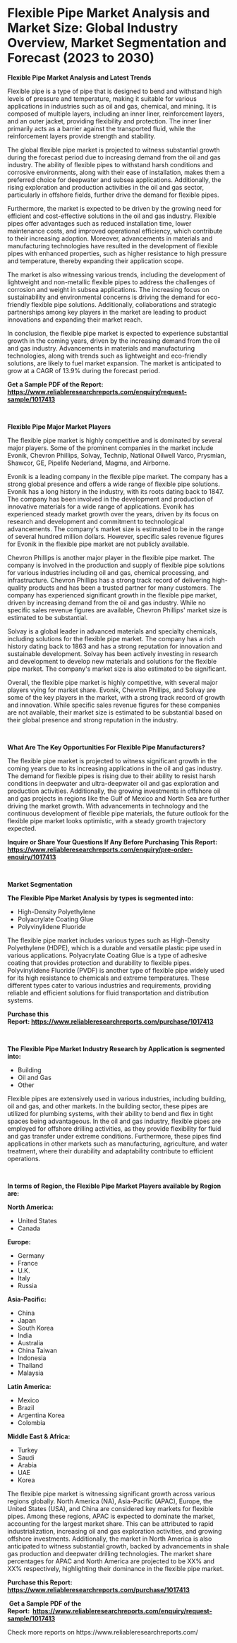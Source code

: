 <p><h1>Flexible Pipe Market Analysis and Market Size: Global Industry Overview, Market Segmentation and Forecast (2023 to 2030)</h1></p><p><strong>Flexible Pipe Market Analysis and Latest Trends</strong></p>
<p><p>Flexible pipe is a type of pipe that is designed to bend and withstand high levels of pressure and temperature, making it suitable for various applications in industries such as oil and gas, chemical, and mining. It is composed of multiple layers, including an inner liner, reinforcement layers, and an outer jacket, providing flexibility and protection. The inner liner primarily acts as a barrier against the transported fluid, while the reinforcement layers provide strength and stability.</p><p>The global flexible pipe market is projected to witness substantial growth during the forecast period due to increasing demand from the oil and gas industry. The ability of flexible pipes to withstand harsh conditions and corrosive environments, along with their ease of installation, makes them a preferred choice for deepwater and subsea applications. Additionally, the rising exploration and production activities in the oil and gas sector, particularly in offshore fields, further drive the demand for flexible pipes.</p><p>Furthermore, the market is expected to be driven by the growing need for efficient and cost-effective solutions in the oil and gas industry. Flexible pipes offer advantages such as reduced installation time, lower maintenance costs, and improved operational efficiency, which contribute to their increasing adoption. Moreover, advancements in materials and manufacturing technologies have resulted in the development of flexible pipes with enhanced properties, such as higher resistance to high pressure and temperature, thereby expanding their application scope.</p><p>The market is also witnessing various trends, including the development of lightweight and non-metallic flexible pipes to address the challenges of corrosion and weight in subsea applications. The increasing focus on sustainability and environmental concerns is driving the demand for eco-friendly flexible pipe solutions. Additionally, collaborations and strategic partnerships among key players in the market are leading to product innovations and expanding their market reach.</p><p>In conclusion, the flexible pipe market is expected to experience substantial growth in the coming years, driven by the increasing demand from the oil and gas industry. Advancements in materials and manufacturing technologies, along with trends such as lightweight and eco-friendly solutions, are likely to fuel market expansion. The market is anticipated to grow at a CAGR of 13.9% during the forecast period.</p></p>
<p><strong>Get a Sample PDF of the Report:&nbsp; <a href="https://www.reliableresearchreports.com/enquiry/request-sample/1017413">https://www.reliableresearchreports.com/enquiry/request-sample/1017413</a></strong></p>
<p>&nbsp;</p>
<p><strong>Flexible Pipe Major Market Players</strong></p>
<p><p>The flexible pipe market is highly competitive and is dominated by several major players. Some of the prominent companies in the market include Evonik, Chevron Phillips, Solvay, Technip, National Oilwell Varco, Prysmian, Shawcor, GE, Pipelife Nederland, Magma, and Airborne.</p><p>Evonik is a leading company in the flexible pipe market. The company has a strong global presence and offers a wide range of flexible pipe solutions. Evonik has a long history in the industry, with its roots dating back to 1847. The company has been involved in the development and production of innovative materials for a wide range of applications. Evonik has experienced steady market growth over the years, driven by its focus on research and development and commitment to technological advancements. The company's market size is estimated to be in the range of several hundred million dollars. However, specific sales revenue figures for Evonik in the flexible pipe market are not publicly available.</p><p>Chevron Phillips is another major player in the flexible pipe market. The company is involved in the production and supply of flexible pipe solutions for various industries including oil and gas, chemical processing, and infrastructure. Chevron Phillips has a strong track record of delivering high-quality products and has been a trusted partner for many customers. The company has experienced significant growth in the flexible pipe market, driven by increasing demand from the oil and gas industry. While no specific sales revenue figures are available, Chevron Phillips' market size is estimated to be substantial.</p><p>Solvay is a global leader in advanced materials and specialty chemicals, including solutions for the flexible pipe market. The company has a rich history dating back to 1863 and has a strong reputation for innovation and sustainable development. Solvay has been actively investing in research and development to develop new materials and solutions for the flexible pipe market. The company's market size is also estimated to be significant.</p><p>Overall, the flexible pipe market is highly competitive, with several major players vying for market share. Evonik, Chevron Phillips, and Solvay are some of the key players in the market, with a strong track record of growth and innovation. While specific sales revenue figures for these companies are not available, their market size is estimated to be substantial based on their global presence and strong reputation in the industry.</p></p>
<p>&nbsp;</p>
<p><strong>What Are The Key Opportunities For Flexible Pipe Manufacturers?</strong></p>
<p><p>The flexible pipe market is projected to witness significant growth in the coming years due to its increasing applications in the oil and gas industry. The demand for flexible pipes is rising due to their ability to resist harsh conditions in deepwater and ultra-deepwater oil and gas exploration and production activities. Additionally, the growing investments in offshore oil and gas projects in regions like the Gulf of Mexico and North Sea are further driving the market growth. With advancements in technology and the continuous development of flexible pipe materials, the future outlook for the flexible pipe market looks optimistic, with a steady growth trajectory expected.</p></p>
<p><strong>Inquire or Share Your Questions If Any Before Purchasing This Report: <a href="https://www.reliableresearchreports.com/enquiry/pre-order-enquiry/1017413">https://www.reliableresearchreports.com/enquiry/pre-order-enquiry/1017413</a></strong></p>
<p>&nbsp;</p>
<p><strong>Market Segmentation</strong></p>
<p><strong>The Flexible Pipe Market Analysis by types is segmented into:</strong></p>
<p><ul><li>High-Density Polyethylene</li><li>Polyacrylate Coating Glue</li><li>Polyvinylidene Fluoride</li></ul></p>
<p><p>The flexible pipe market includes various types such as High-Density Polyethylene (HDPE), which is a durable and versatile plastic pipe used in various applications. Polyacrylate Coating Glue is a type of adhesive coating that provides protection and durability to flexible pipes. Polyvinylidene Fluoride (PVDF) is another type of flexible pipe widely used for its high resistance to chemicals and extreme temperatures. These different types cater to various industries and requirements, providing reliable and efficient solutions for fluid transportation and distribution systems.</p></p>
<p><strong>Purchase this Report:&nbsp;<a href="https://www.reliableresearchreports.com/purchase/1017413">https://www.reliableresearchreports.com/purchase/1017413</a></strong></p>
<p>&nbsp;</p>
<p><strong>The Flexible Pipe Market Industry Research by Application is segmented into:</strong></p>
<p><ul><li>Building</li><li>Oil and Gas</li><li>Other</li></ul></p>
<p><p>Flexible pipes are extensively used in various industries, including building, oil and gas, and other markets. In the building sector, these pipes are utilized for plumbing systems, with their ability to bend and flex in tight spaces being advantageous. In the oil and gas industry, flexible pipes are employed for offshore drilling activities, as they provide flexibility for fluid and gas transfer under extreme conditions. Furthermore, these pipes find applications in other markets such as manufacturing, agriculture, and water treatment, where their durability and adaptability contribute to efficient operations.</p></p>
<p>&nbsp;</p>
<p><strong>In terms of Region, the Flexible Pipe Market Players available by Region are:</strong></p>
<p>
    <p> <strong> North America: </strong>
        <ul>
            <li>United States</li>
            <li>Canada</li>
        </ul>
        </p> 
    <p> <strong> Europe: </strong>
        <ul>
            <li>Germany</li>
            <li>France</li>
            <li>U.K.</li>
            <li>Italy</li>
            <li>Russia</li>
        </ul>
        </p> 
    <p> <strong> Asia-Pacific: </strong>
        <ul>
            <li>China</li>
            <li>Japan</li>
            <li>South Korea</li>
            <li>India</li>
            <li>Australia</li>
            <li>China Taiwan</li>
            <li>Indonesia</li>
            <li>Thailand</li>
            <li>Malaysia</li>
        </ul>
        </p> 
    <p> <strong> Latin America: </strong>
        <ul>
            <li>Mexico</li>
            <li>Brazil</li>
            <li>Argentina Korea</li>
            <li>Colombia</li>
        </ul>
        </p> 
    <p> <strong> Middle East & Africa: </strong>
        <ul>
            <li>Turkey</li>
            <li>Saudi</li>
            <li>Arabia</li>
            <li>UAE</li>
            <li>Korea</li>
        </ul>
    </p>
    </p>
<p><p>The flexible pipe market is witnessing significant growth across various regions globally. North America (NA), Asia-Pacific (APAC), Europe, the United States (USA), and China are considered key markets for flexible pipes. Among these regions, APAC is expected to dominate the market, accounting for the largest market share. This can be attributed to rapid industrialization, increasing oil and gas exploration activities, and growing offshore investments. Additionally, the market in North America is also anticipated to witness substantial growth, backed by advancements in shale gas production and deepwater drilling technologies. The market share percentages for APAC and North America are projected to be XX% and XX% respectively, highlighting their dominance in the flexible pipe market.</p></p>
<p><strong>Purchase this Report: <a href="https://www.reliableresearchreports.com/purchase/1017413">https://www.reliableresearchreports.com/purchase/1017413</a></strong></p>
<p>&nbsp;<strong>Get a Sample PDF of the Report:&nbsp;&nbsp;<a href="https://www.reliableresearchreports.com/enquiry/request-sample/1017413">https://www.reliableresearchreports.com/enquiry/request-sample/1017413</a></strong></p>
<p><strong></strong></p>
<p>Check more reports on https://www.reliableresearchreports.com/</p>